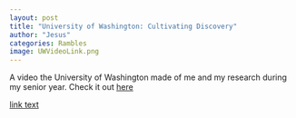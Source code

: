 ```yaml
---
layout: post
title: "University of Washington: Cultivating Discovery"
author: "Jesus"
categories: Rambles
image: UWVideoLink.png
---
```


A video the University of Washington made of me and my research during my senior year. Check it out [here](https://www.youtube.com/watch?v=eRAfphm7Eac "Cultivating Discovery: Undergraduate Research in UW Biology")

 [link text](http//example.io/my-link "link title")